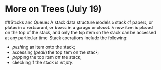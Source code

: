 More on Trees (July 19)
===

##Stacks and Queues
A stack data structure models a stack of papers, or plates in a restaurant, or boxes in a garage or closet. A new item is placed on the top of the stack, and only the top item on the stack can be accessed at any particular time. Stack operations include the following:
+ *push*ing an item onto the stack;
+ accessing (*peak*) the top item on the stack;
+ *pop*ping the top item off the stack;
+ checking if the stack *is empty*.

